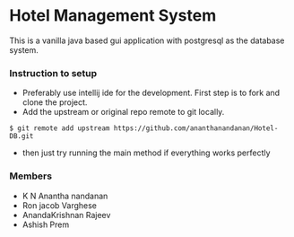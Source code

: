 # Hotel Management System

This is a vanilla java based gui application with postgresql as the database system.

### Instruction to setup

- Preferably use intellij ide for the development. First step is to fork and clone the project.
- Add the upstream or original repo remote to git locally.

```console
$ git remote add upstream https://github.com/ananthanandanan/Hotel-DB.git
```

- then just try running the main method if everything works perfectly

### Members

- K N Anantha nandanan
- Ron jacob Varghese
- AnandaKrishnan Rajeev
- Ashish Prem
